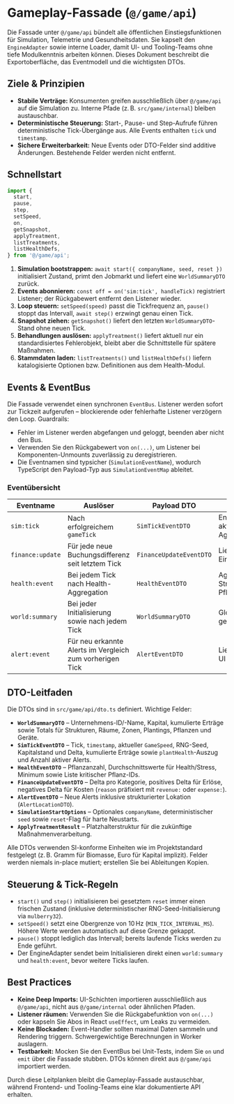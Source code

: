 # Gameplay-Fassade (`@/game/api`)

Die Fassade unter `@/game/api` bündelt alle öffentlichen Einstiegsfunktionen für Simulation, Telemetrie und Gesundheitsdaten. Sie kapselt den `EngineAdapter` sowie interne Loader, damit UI- und Tooling-Teams ohne tiefe Modulkenntnis arbeiten können. Dieses Dokument beschreibt die Exportoberfläche, das Eventmodell und die wichtigsten DTOs.

## Ziele & Prinzipien

- **Stabile Verträge:** Konsumenten greifen ausschließlich über `@/game/api` auf die Simulation zu. Interne Pfade (z. B. `src/game/internal`) bleiben austauschbar.
- **Deterministische Steuerung:** Start-, Pause- und Step-Aufrufe führen deterministische Tick-Übergänge aus. Alle Events enthalten `tick` und `timestamp`.
- **Sichere Erweiterbarkeit:** Neue Events oder DTO-Felder sind additive Änderungen. Bestehende Felder werden nicht entfernt.

## Schnellstart

```ts
import {
  start,
  pause,
  step,
  setSpeed,
  on,
  getSnapshot,
  applyTreatment,
  listTreatments,
  listHealthDefs,
} from '@/game/api';
```

1. **Simulation bootstrappen:** `await start({ companyName, seed, reset })` initialisiert Zustand, primt den Jobmarkt und liefert eine `WorldSummaryDTO` zurück.
2. **Events abonnieren:** `const off = on('sim:tick', handleTick)` registriert Listener; der Rückgabewert entfernt den Listener wieder.
3. **Loop steuern:** `setSpeed(speed)` passt die Tickfrequenz an, `pause()` stoppt das Intervall, `await step()` erzwingt genau einen Tick.
4. **Snapshot ziehen:** `getSnapshot()` liefert den letzten `WorldSummaryDTO`-Stand ohne neuen Tick.
5. **Behandlungen auslösen:** `applyTreatment()` liefert aktuell nur ein standardisiertes Fehlerobjekt, bleibt aber die Schnittstelle für spätere Maßnahmen.
6. **Stammdaten laden:** `listTreatments()` und `listHealthDefs()` liefern katalogisierte Optionen bzw. Definitionen aus dem Health-Modul.

## Events & EventBus

Die Fassade verwendet einen synchronen `EventBus`. Listener werden sofort zur Tickzeit aufgerufen – blockierende oder fehlerhafte Listener verzögern den Loop. Guardrails:

- Fehler im Listener werden abgefangen und geloggt, beenden aber nicht den Bus.
- Verwenden Sie den Rückgabewert von `on(...)`, um Listener bei Komponenten-Unmounts zuverlässig zu deregistrieren.
- Die Eventnamen sind typsicher (`SimulationEventName`), wodurch TypeScript den Payload-Typ aus `SimulationEventMap` ableitet.

### Eventübersicht

| Eventname        | Auslöser                                                  | Payload DTO              | Hinweise |
| ---------------- | --------------------------------------------------------- | ------------------------ | -------- |
| `sim:tick`       | Nach erfolgreichem `gameTick`                             | `SimTickEventDTO`        | Enthält Kapitalveränderungen, aktiven Speed und Health-Aggregate. |
| `finance:update` | Für jede neue Buchungsdifferenz seit letztem Tick        | `FinanceUpdateEventDTO`  | Liefert Delta pro Einnahmen-/Ausgabenkategorie. |
| `health:event`   | Bei jedem Tick nach Health-Aggregation                    | `HealthEventDTO`         | Aggregierte Gesundheits- und Stresswerte samt kritischen Pflanzen. |
| `world:summary`  | Bei jeder Initialisierung sowie nach jedem Tick           | `WorldSummaryDTO`        | Globale Totals und aktive Alerts, geeignet für Dashboard-Header. |
| `alert:event`    | Für neu erkannte Alerts im Vergleich zum vorherigen Tick | `AlertEventDTO`          | Liefert Standortinformationen für UI-Highlighting. |

## DTO-Leitfaden

Die DTOs sind in `src/game/api/dto.ts` definiert. Wichtige Felder:

- **`WorldSummaryDTO`** – Unternehmens-ID/-Name, Kapital, kumulierte Erträge sowie Totals für Strukturen, Räume, Zonen, Plantings, Pflanzen und Geräte.
- **`SimTickEventDTO`** – Tick, `timestamp`, aktueller `GameSpeed`, RNG-Seed, Kapitalstand und Delta, kumulierte Erträge sowie `plantHealth`-Auszug und Anzahl aktiver Alerts.
- **`HealthEventDTO`** – Pflanzanzahl, Durchschnittswerte für Health/Stress, Minimum sowie Liste kritischer Pflanz-IDs.
- **`FinanceUpdateEventDTO`** – Delta pro Kategorie, positives Delta für Erlöse, negatives Delta für Kosten (`reason` präfixiert mit `revenue:` oder `expense:`).
- **`AlertEventDTO`** – Neue Alerts inklusive strukturierter Lokation (`AlertLocationDTO`).
- **`SimulationStartOptions`** – Optionales `companyName`, deterministischer `seed` sowie `reset`-Flag für harte Neustarts.
- **`ApplyTreatmentResult`** – Platzhalterstruktur für die zukünftige Maßnahmenverarbeitung.

Alle DTOs verwenden SI-konforme Einheiten wie im Projektstandard festgelegt (z. B. Gramm für Biomasse, Euro für Kapital implizit). Felder werden niemals in-place mutiert; erstellen Sie bei Ableitungen Kopien.

## Steuerung & Tick-Regeln

- `start()` und `step()` initialisieren bei gesetztem `reset` immer einen frischen Zustand (inklusive deterministischer RNG-Seed-Initialisierung via `mulberry32`).
- `setSpeed()` setzt eine Obergrenze von 10 Hz (`MIN_TICK_INTERVAL_MS`). Höhere Werte werden automatisch auf diese Grenze gekappt.
- `pause()` stoppt lediglich das Intervall; bereits laufende Ticks werden zu Ende geführt.
- Der EngineAdapter sendet beim Initialisieren direkt einen `world:summary` und `health:event`, bevor weitere Ticks laufen.

## Best Practices

- **Keine Deep Imports:** UI-Schichten importieren ausschließlich aus `@/game/api`, nicht aus `@/game/internal` oder ähnlichen Pfaden.
- **Listener räumen:** Verwenden Sie die Rückgabefunktion von `on(...)` oder kapseln Sie Abos in React `useEffect`, um Leaks zu vermeiden.
- **Keine Blockaden:** Event-Handler sollten maximal Daten sammeln und Rendering triggern. Schwergewichtige Berechnungen in Worker auslagern.
- **Testbarkeit:** Mocken Sie den EventBus bei Unit-Tests, indem Sie `on` und `emit` über die Fassade stubben. DTOs können direkt aus `@/game/api` importiert werden.

Durch diese Leitplanken bleibt die Gameplay-Fassade austauschbar, während Frontend- und Tooling-Teams eine klar dokumentierte API erhalten.
